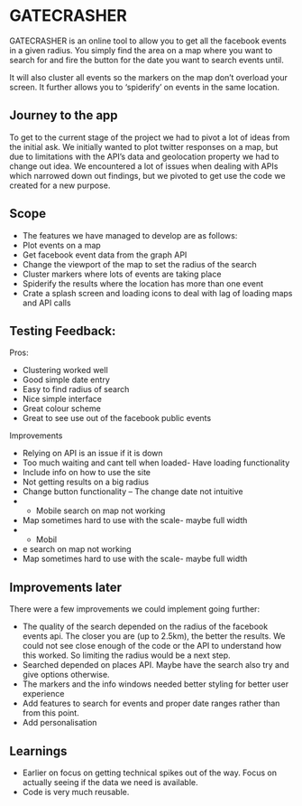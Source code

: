 # GATECRASHER

GATECRASHER is an online tool to allow you to get all the facebook events in a given radius. You simply find the area on a map where you want to search for and fire the button for the date you want to search events until. 

It will also cluster all events so the markers on the map don’t overload your screen. It further allows you to ‘spiderify’ on events in the same location. 

## Journey to the app

To get to the current stage of the project we had to pivot a lot of ideas from the initial ask. We initially wanted to plot twitter responses on a map, but due to limitations with the API’s data and geolocation property we had to change out idea. We encountered a lot of issues when dealing with APIs which narrowed down out findings, but we pivoted to get use the code we created for a new purpose. 

## Scope
* The features we have managed to develop are as follows:
* Plot events on a map
* Get facebook event data from the graph API
* Change the viewport of the map to set the radius of the search
* Cluster markers where lots of events are taking place
* Spiderify the results where the location has more than one event
* Crate a splash screen and loading icons to deal with lag of loading maps and API calls
## Testing Feedback:
Pros:
* Clustering worked well
* Good simple date entry
* Easy to find radius of search
* Nice simple interface
* Great colour scheme
* Great to see use out of the facebook public events 


Improvements
* Relying on API is an issue if it is down
* Too much waiting and cant tell when loaded- Have loading functionality
* Include info on how to use the site
* Not getting results on a big radius
* Change button functionality – The change date not intuitive
* * Mobile search on map not working 
* Map sometimes hard to use with the scale- maybe full width
* * Mobil
* e search on map not working 
* Map sometimes hard to use with the scale- maybe full width

## Improvements later
There were a few improvements we could implement going further:
* The quality of the search depended on the radius of the facebook events api. The closer you are (up to 2.5km), the better the results. We could not see close enough of the code or the API to understand how this worked. So limiting the radius would be a next step.
* Searched depended on places API. Maybe have the search also try and give options otherwise.
* The markers and the info windows needed better styling for better user experience
* Add features to search for events and proper date ranges rather than from this point.
* Add personalisation


## Learnings
* Earlier on focus on getting technical spikes out of the way. Focus on actually seeing if the data we need is available.
* Code is very much reusable. 

